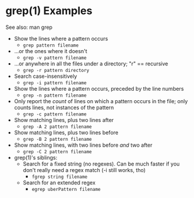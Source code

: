 # grep(1) Examples #

See also: man grep

* Show the lines where a pattern occurs
	* `grep pattern filename`
* ...or the ones where it doesn't
	* `grep -v pattern filename`
* ...or anywhere in all the files under a directory; "r" == recursive
	* `grep -r pattern directory`
* Search case-insensitively
	* `grep -i pattern filename`
* Show the lines where a pattern occurs, preceded by the line numbers 
	* `grep -n pattern filename`
* Only report the *count* of lines on which a pattern occurs in the
  file; only counts lines, not instances of the pattern
	* `grep -c pattern filename`
* Show matching lines, plus two lines after 
	* `grep -A 2 pattern filename`
* Show matching lines, plus two lines before
	* `grep -B 2 pattern filename`
* Show matching lines, with two lines before *and* two after
	* `grep -C 2 pattern filename`
* grep(1)'s siblings:
    * Search for a fixed string (no regexes).  Can be much faster if
      you don't really need a regex match (-i still works, tho)
        * `fgrep string filename`
    * Search for an extended regex
        * `egrep uberPattern filename`


